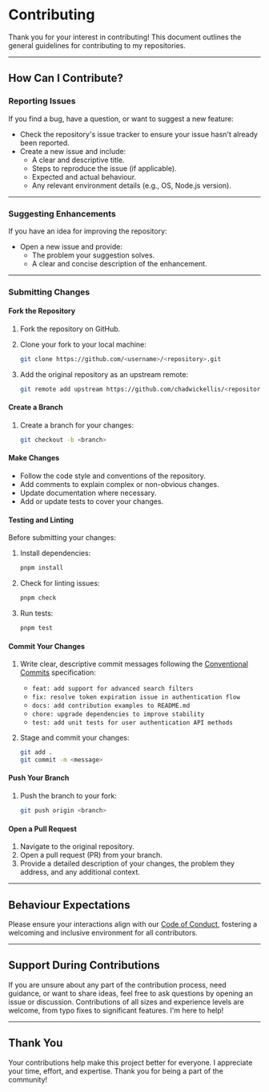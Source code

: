 # Contributing

Thank you for your interest in contributing! This document outlines the general guidelines for contributing to my repositories.

---

## How Can I Contribute?

### Reporting Issues

If you find a bug, have a question, or want to suggest a new feature:

- Check the repository's issue tracker to ensure your issue hasn't already been reported.
- Create a new issue and include:
  - A clear and descriptive title.
  - Steps to reproduce the issue (if applicable).
  - Expected and actual behaviour.
  - Any relevant environment details (e.g., OS, Node.js version).

---

### Suggesting Enhancements

If you have an idea for improving the repository:

- Open a new issue and provide:
  - The problem your suggestion solves.
  - A clear and concise description of the enhancement.

---

### Submitting Changes

#### Fork the Repository

1. Fork the repository on GitHub.
2. Clone your fork to your local machine:

   ```bash
   git clone https://github.com/<username>/<repository>.git
   ```

3. Add the original repository as an upstream remote:

   ```bash
   git remote add upstream https://github.com/chadwickellis/<repository>.git
   ```

#### Create a Branch

1. Create a branch for your changes:

   ```bash
   git checkout -b <branch>
   ```

#### Make Changes

- Follow the code style and conventions of the repository.
- Add comments to explain complex or non-obvious changes.
- Update documentation where necessary.
- Add or update tests to cover your changes.

#### Testing and Linting

Before submitting your changes:

1. Install dependencies:

   ```bash
   pnpm install
   ```

2. Check for linting issues:

   ```bash
   pnpm check
   ```

3. Run tests:

   ```bash
   pnpm test
   ```

#### Commit Your Changes

1. Write clear, descriptive commit messages following the [Conventional Commits](https://www.conventionalcommits.org) specification:
   - `feat: add support for advanced search filters`
   - `fix: resolve token expiration issue in authentication flow`
   - `docs: add contribution examples to README.md`
   - `chore: upgrade dependencies to improve stability`
   - `test: add unit tests for user authentication API methods`
2. Stage and commit your changes:

   ```bash
   git add .
   git commit -m <message>
   ```

#### Push Your Branch

1. Push the branch to your fork:

   ```bash
   git push origin <branch>
   ```

#### Open a Pull Request

1. Navigate to the original repository.
2. Open a pull request (PR) from your branch.
3. Provide a detailed description of your changes, the problem they address, and any additional context.

---

## Behaviour Expectations

Please ensure your interactions align with our [Code of Conduct](CODE_OF_CONDUCT.md), fostering a welcoming and inclusive environment for all contributors.

---

## Support During Contributions

If you are unsure about any part of the contribution process, need guidance, or want to share ideas, feel free to ask questions by opening an issue or discussion. Contributions of all sizes and experience levels are welcome, from typo fixes to significant features. I'm here to help!

---

## Thank You

Your contributions help make this project better for everyone. I appreciate your time, effort, and expertise. Thank you for being a part of the community!
